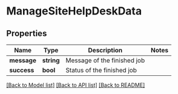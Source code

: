 # ManageSiteHelpDeskData

## Properties
Name | Type | Description | Notes
------------ | ------------- | ------------- | -------------
**message** | **string** | Message of the finished job | 
**success** | **bool** | Status of the finished job | 

[[Back to Model list]](../README.md#documentation-for-models) [[Back to API list]](../README.md#documentation-for-api-endpoints) [[Back to README]](../README.md)



